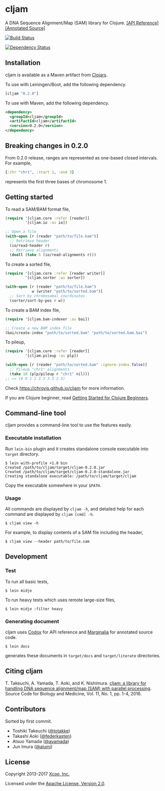 # cljam

A DNA Sequence Alignment/Map (SAM) library for Clojure. [[API Reference]][api-reference] [[Annotated Source]][annotated-source]

[![Build Status](https://travis-ci.org/chrovis/cljam.svg?branch=master)](https://travis-ci.org/chrovis/cljam)

[![Dependency Status](https://www.versioneye.com/user/projects/55dc18598d9c4b0021000759/badge.svg?style=flat)](https://www.versioneye.com/user/projects/55dc18598d9c4b0021000759)

## Installation

cljam is available as a Maven artifact from [Clojars][clojars].

To use with Leiningen/Boot, add the following dependency.

```clojure
[cljam "0.2.0"]
```

To use with Maven, add the following dependency.

```xml
<dependency>
  <groupId>cljam</groupId>
  <artifactId>cljam</artifactId>
  <version>0.2.0</version>
</dependency>
```

## Breaking changes in 0.2.0

From 0.2.0 release, ranges are represented as one-based closed intervals. For example,

```clojure
{:chr "chr1", :start 1, :end 3}
```

represents the first three bases of chromosome 1.

## Getting started

To read a SAM/BAM format file,

```clojure
(require '[cljam.core :refer [reader]]
         '[cljam.io :as io])

;; Open a file
(with-open [r (reader "path/to/file.bam")]
  ;; Retrieve header
  (io/read-header r)
  ;; Retrieve alignments
  (doall (take 5 (io/read-alignments r)))
```

To create a sorted file,

```clojure
(require '[cljam.core :refer [reader writer]]
         '[cljam.sorter :as sorter])

(with-open [r (reader "path/to/file.bam")
            w (writer "path/to/sorted.bam")]
  ;; Sort by chromosomal coordinates
  (sorter/sort-by-pos r w))
```

To create a BAM index file,

```clojure
(require '[cljam.bam-indexer :as bai])

;; Create a new BAM index file
(bai/create-index "path/to/sorted.bam" "path/to/sorted.bam.bai")
```

To pileup,

```clojure
(require '[cljam.core :refer [reader]]
         '[cljam.pileup :as plp])

(with-open [r (reader "path/to/sorted.bam" :ignore-index false)]
  ;; Pileup "chr1" alignments
  (take 10 (plp/pileup r "chr1" nil)))
;; => (0 0 1 1 3 3 3 3 2 3)
```

Check https://chrovis.github.io/cljam for more information.

If you are Clojure beginner, read [Getting Started for Clojure Beginners](https://github.com/chrovis/cljam/wiki/Getting-Started-for-Clojure-Beginners).

## Command-line tool

cljam provides a command-line tool to use the features easily.

### Executable installation

Run `lein-bin` plugin and it creates standalone console executable into `target` directory.

```console
$ lein with-profile +1.8 bin
Created /path/to/cljam/target/cljam-0.2.0.jar
Created /path/to/cljam/target/cljam-0.2.0-standalone.jar
Creating standalone executable: /path/to/cljam/target/cljam
```

Copy the executable somewhere in your `$PATH`.

### Usage

All commands are displayed by `cljam -h`, and detailed help for each command are displayed by `cljam [cmd] -h`.

```console
$ cljam view -h
```

For example, to display contents of a SAM file including the header,

```console
$ cljam view --header path/to/file.sam
```

## Development

### Test

To run all basic tests,

```console
$ lein midje
```

To run heavy tests which uses remote large-size files,

```console
$ lein midje :filter heavy
```

### Generating document

cljam uses [Codox](https://github.com/weavejester/codox) for API reference and
[Marginalia](https://github.com/gdeer81/marginalia) for annotated source code.

```console
$ lein docs
```

generates these documents in `target/docs` and `target/literate` directories.

## Citing cljam

T. Takeuchi, A. Yamada, T. Aoki, and K. Nishimura. [cljam: a library for handling DNA sequence alignment/map (SAM) with parallel processing](http://dx.doi.org/10.1186/s13029-016-0058-6). Source Code for Biology and Medicine, Vol. 11, No. 1, pp. 1-4, 2016.

## Contributors

Sorted by first commit.

- Toshiki Takeuchi ([@totakke](https://github.com/totakke))
- Takashi Aoki ([@federkasten](https://github.com/federkasten))
- Atsuo Yamada ([@ayamada](https://github.com/ayamada))
- Jun Imura ([@alumi](https://github.com/alumi))

## License

Copyright 2013-2017 [Xcoo, Inc.][xcoo]

Licensed under the [Apache License, Version 2.0][apache-license-2.0].

[clojars]: https://clojars.org/cljam
[api-reference]: https://chrovis.github.io/cljam/docs
[annotated-source]: https://chrovis.github.io/cljam/literate
[xcoo]: https://xcoo.jp/
[apache-license-2.0]: http://www.apache.org/licenses/LICENSE-2.0.html
